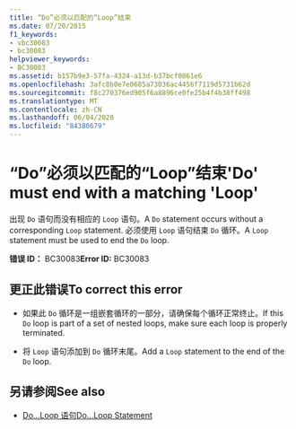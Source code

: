 ```yaml
---
title: “Do”必须以匹配的“Loop”结束
ms.date: 07/20/2015
f1_keywords:
- vbc30083
- bc30083
helpviewer_keywords:
- BC30083
ms.assetid: b157b9e3-57fa-4324-a13d-b37bcf0861e6
ms.openlocfilehash: 3afc8b0e7e0685a73036ac4456f7119d5731b62d
ms.sourcegitcommit: f8c270376ed905f6a8896ce0fe25b4f4b38ff498
ms.translationtype: MT
ms.contentlocale: zh-CN
ms.lasthandoff: 06/04/2020
ms.locfileid: "84380679"
---
```

# <a name="do-must-end-with-a-matching-loop"></a><span data-ttu-id="a00c9-102">“Do”必须以匹配的“Loop”结束</span><span class="sxs-lookup"><span data-stu-id="a00c9-102">'Do' must end with a matching 'Loop'</span></span>
<span data-ttu-id="a00c9-103">出现 `Do` 语句而没有相应的 `Loop` 语句。</span><span class="sxs-lookup"><span data-stu-id="a00c9-103">A `Do` statement occurs without a corresponding `Loop` statement.</span></span> <span data-ttu-id="a00c9-104">必须使用 `Loop` 语句结束 `Do` 循环。</span><span class="sxs-lookup"><span data-stu-id="a00c9-104">A `Loop` statement must be used to end the `Do` loop.</span></span>  
  
 <span data-ttu-id="a00c9-105">**错误 ID：** BC30083</span><span class="sxs-lookup"><span data-stu-id="a00c9-105">**Error ID:** BC30083</span></span>  
  
## <a name="to-correct-this-error"></a><span data-ttu-id="a00c9-106">更正此错误</span><span class="sxs-lookup"><span data-stu-id="a00c9-106">To correct this error</span></span>  
  
- <span data-ttu-id="a00c9-107">如果此 `Do` 循环是一组嵌套循环的一部分，请确保每个循环正常终止。</span><span class="sxs-lookup"><span data-stu-id="a00c9-107">If this `Do` loop is part of a set of nested loops, make sure each loop is properly terminated.</span></span>  
  
- <span data-ttu-id="a00c9-108">将 `Loop` 语句添加到 `Do` 循环末尾。</span><span class="sxs-lookup"><span data-stu-id="a00c9-108">Add a `Loop` statement to the end of the `Do` loop.</span></span>  
  
## <a name="see-also"></a><span data-ttu-id="a00c9-109">另请参阅</span><span class="sxs-lookup"><span data-stu-id="a00c9-109">See also</span></span>

- [<span data-ttu-id="a00c9-110">Do...Loop 语句</span><span class="sxs-lookup"><span data-stu-id="a00c9-110">Do...Loop Statement</span></span>](../language-reference/statements/do-loop-statement.md)
